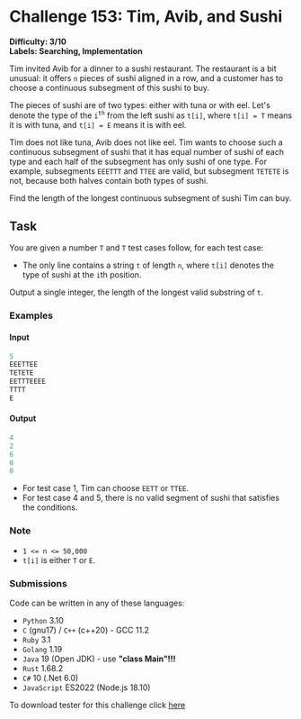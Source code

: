 # Challenge 153: Tim, Avib, and Sushi

**Difficulty: 3/10  
Labels: Searching, Implementation**

Tim invited Avib for a dinner to a sushi restaurant. The restaurant is a bit unusual: it offers `n` pieces of sushi aligned in a row, and a customer has to choose a continuous subsegment of this sushi to buy.

The pieces of sushi are of two types: either with tuna or with eel. Let's denote the type of the `i`<sup>`th`</sup> from the left sushi as `t[i]`, where `t[i] = T` means it is with tuna, and `t[i] = E` means it is with eel.

Tim does not like tuna, Avib does not like eel. Tim wants to choose such a continuous subsegment of sushi that it has equal number of sushi of each type and each half of the subsegment has only sushi of one type. For example, subsegments `EEETTT` and `TTEE` are valid, but subsegment `TETETE` is not, because both halves contain both types of sushi.

Find the length of the longest continuous subsegment of sushi Tim can buy.

## Task

You are given a number `T` and `T` test cases follow, for each test case:

- The only line contains a string `t` of length `n`, where `t[i]` denotes the type of sushi at the `i`th position.

Output a single integer, the length of the longest valid substring of `t`.

### Examples

#### Input

```rust
5
EEETTEE
TETETE
EETTTEEEE
TTTT
E
```

#### Output

```rust
‌4
2
6
0
0
```

- For test case 1, Tim can choose `EETT` or `TTEE`.
- For test case 4 and 5, there is no valid segment of sushi that satisfies the conditions.

### Note

- `1 <= n <= 50,000`
- `t[i]` is either `T` or `E`.

### Submissions

Code can be written in any of these languages:

- `Python` 3.10
- `C` (gnu17) / `C++` (c++20) - GCC 11.2
- `Ruby` 3.1
- `Golang` 1.19
- `Java` 19 (Open JDK) - use **"class Main"!!!**
- `Rust` 1.68.2
- `C#` 10 (.Net 6.0)
- `JavaScript` ES2022 (Node.js 18.10)

To download tester for this challenge click [here](https://downgit.github.io/#/home?url=https://github.com/Pomroka/TWT_Challenges_Tester/tree/main/Challenge_153)
